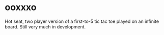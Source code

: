 # ooxxxo
Hot seat, two player version of a first-to-5 tic tac toe played on an infinite board. Still very much in development.

